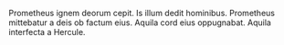 Prometheus ignem deorum cepit. Is illum dedit hominibus. Prometheus mittebatur a deis ob factum eius. Aquila cord eius oppugnabat. Aquila interfecta a Hercule.
